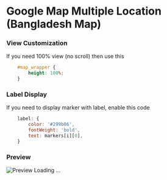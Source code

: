 # Google Map Multiple Location (Bangladesh Map)



### View Customization
If you need 100% view (no scroll) then use this
```css
    #map_wrapper {
        height: 100%;
    }
```



### Label Display
If you need to display marker with label, enable this code
```javascript
    label: {
        color: '#299b06',
        fontWeight: 'bold',
        text: markers[i][0],
    }
```



### Preview
![Preview Loading ...](http://image.sadequr.com/github/google-map-multiple-location/preview.jpg)

